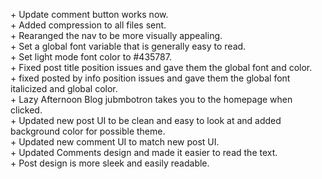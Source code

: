 \+ Update comment button works now. <br>
\+ Added compression to all files sent.<br>
\+ Rearanged the nav to be more visually appealing.<br>
\+ Set a global font variable that is generally easy to read.<br>
\+ Set light mode font color to #435787.<br>
\+ Fixed post title position issues and gave them the global font and color.<br>
\+ fixed posted by info position issues and gave them the global font italicized and global color.<br>
\+ Lazy Afternoon Blog jubmbotron takes you to the homepage when clicked.<br>
\+ Updated new post UI to be clean and easy to look at and added background color for possible theme.<br>
\+ Updated new comment UI to match new post UI.<br>
\+ Updated Comments design and made it easier to read the text.<br>
\+ Post design is more sleek and easily readable.<br>
